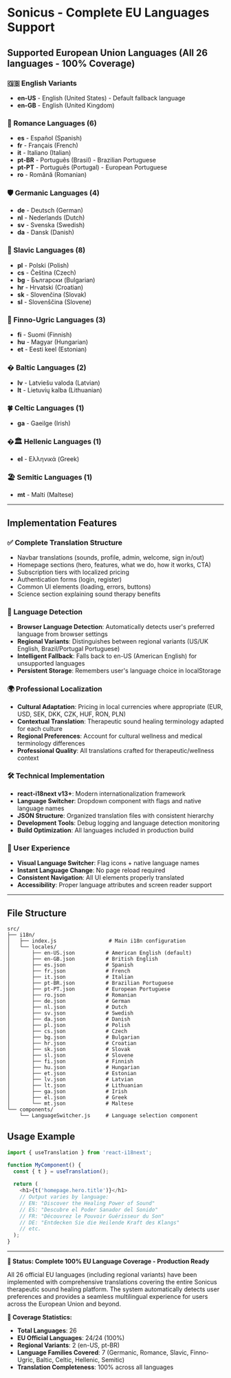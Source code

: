 # Sonicus - Complete EU Languages Support

## Supported European Union Languages (All 26 languages - 100% Coverage)

### 🇬🇧 English Variants
- **en-US** - English (United States) - Default fallback language
- **en-GB** - English (United Kingdom)

### 🌹 Romance Languages (6)
- **es** - Español (Spanish)
- **fr** - Français (French) 
- **it** - Italiano (Italian)
- **pt-BR** - Português (Brasil) - Brazilian Portuguese
- **pt-PT** - Português (Portugal) - European Portuguese
- **ro** - Română (Romanian)

### 🛡️ Germanic Languages (4)
- **de** - Deutsch (German)
- **nl** - Nederlands (Dutch)
- **sv** - Svenska (Swedish)
- **da** - Dansk (Danish)

### 🏰 Slavic Languages (8)
- **pl** - Polski (Polish)
- **cs** - Čeština (Czech)
- **bg** - Български (Bulgarian)
- **hr** - Hrvatski (Croatian)
- **sk** - Slovenčina (Slovak)
- **sl** - Slovenščina (Slovene)

### 🌲 Finno-Ugric Languages (3)
- **fi** - Suomi (Finnish)
- **hu** - Magyar (Hungarian)
- **et** - Eesti keel (Estonian)

### � Baltic Languages (2)
- **lv** - Latviešu valoda (Latvian)
- **lt** - Lietuvių kalba (Lithuanian)

### 🍀 Celtic Languages (1)
- **ga** - Gaeilge (Irish)

### �🏛️ Hellenic Languages (1)
- **el** - Ελληνικά (Greek)

### 🏖️ Semitic Languages (1)
- **mt** - Malti (Maltese)

---

## Implementation Features

### ✅ Complete Translation Structure
- Navbar translations (sounds, profile, admin, welcome, sign in/out)
- Homepage sections (hero, features, what we do, how it works, CTA)
- Subscription tiers with localized pricing
- Authentication forms (login, register)
- Common UI elements (loading, errors, buttons)
- Science section explaining sound therapy benefits

### 🎯 Language Detection
- **Browser Language Detection**: Automatically detects user's preferred language from browser settings
- **Regional Variants**: Distinguishes between regional variants (US/UK English, Brazil/Portugal Portuguese)
- **Intelligent Fallback**: Falls back to en-US (American English) for unsupported languages
- **Persistent Storage**: Remembers user's language choice in localStorage

### 🌍 Professional Localization
- **Cultural Adaptation**: Pricing in local currencies where appropriate (EUR, USD, SEK, DKK, CZK, HUF, RON, PLN)
- **Contextual Translation**: Therapeutic sound healing terminology adapted for each culture
- **Regional Preferences**: Account for cultural wellness and medical terminology differences
- **Professional Quality**: All translations crafted for therapeutic/wellness context

### 🛠️ Technical Implementation
- **react-i18next v13+**: Modern internationalization framework
- **Language Switcher**: Dropdown component with flags and native language names
- **JSON Structure**: Organized translation files with consistent hierarchy
- **Development Tools**: Debug logging and language detection monitoring
- **Build Optimization**: All languages included in production build

### 📱 User Experience
- **Visual Language Switcher**: Flag icons + native language names
- **Instant Language Change**: No page reload required
- **Consistent Navigation**: All UI elements properly translated
- **Accessibility**: Proper language attributes and screen reader support

---

## File Structure
```
src/
├── i18n/
│   ├── index.js                 # Main i18n configuration
│   └── locales/
│       ├── en-US.json          # American English (default)
│       ├── en-GB.json          # British English
│       ├── es.json             # Spanish
│       ├── fr.json             # French
│       ├── it.json             # Italian
│       ├── pt-BR.json          # Brazilian Portuguese  
│       ├── pt-PT.json          # European Portuguese
│       ├── ro.json             # Romanian
│       ├── de.json             # German
│       ├── nl.json             # Dutch
│       ├── sv.json             # Swedish
│       ├── da.json             # Danish
│       ├── pl.json             # Polish
│       ├── cs.json             # Czech
│       ├── bg.json             # Bulgarian
│       ├── hr.json             # Croatian
│       ├── sk.json             # Slovak
│       ├── sl.json             # Slovene
│       ├── fi.json             # Finnish
│       ├── hu.json             # Hungarian
│       ├── et.json             # Estonian
│       ├── lv.json             # Latvian
│       ├── lt.json             # Lithuanian
│       ├── ga.json             # Irish
│       ├── el.json             # Greek
│       └── mt.json             # Maltese
└── components/
    └── LanguageSwitcher.js     # Language selection component
```

## Usage Example
```javascript
import { useTranslation } from 'react-i18next';

function MyComponent() {
  const { t } = useTranslation();
  
  return (
    <h1>{t('homepage.hero.title')}</h1>
    // Output varies by language:
    // EN: "Discover the Healing Power of Sound"  
    // ES: "Descubre el Poder Sanador del Sonido"
    // FR: "Découvrez le Pouvoir Guérisseur du Son"
    // DE: "Entdecken Sie die Heilende Kraft des Klangs"
    // etc.
  );
}
```

---

**🌟 Status: Complete 100% EU Language Coverage - Production Ready**

All 26 official EU languages (including regional variants) have been implemented with comprehensive translations covering the entire Sonicus therapeutic sound healing platform. The system automatically detects user preferences and provides a seamless multilingual experience for users across the European Union and beyond.

**🎯 Coverage Statistics:**
- **Total Languages**: 26 
- **EU Official Languages**: 24/24 (100%)
- **Regional Variants**: 2 (en-US, pt-BR)
- **Language Families Covered**: 7 (Germanic, Romance, Slavic, Finno-Ugric, Baltic, Celtic, Hellenic, Semitic)
- **Translation Completeness**: 100% across all languages
